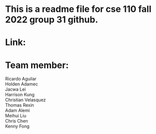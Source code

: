 # This is a readme file for cse 110 fall 2022 group 31 github.  
# Link:  
# Team member:  
Ricardo Aguilar  
Holden Adamec  
Jacwa Lei  
Harrison Kung  
Christian Velasquez  
Thomas Rexin  
Adam Alemi  
Meihui Liu  
Chris Chen  
Kenny Fong  
